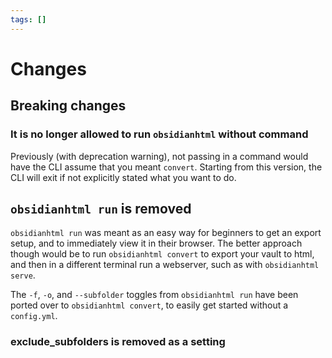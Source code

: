 ```yaml
---
tags: []
---
```


# Changes

## Breaking changes
### It is no longer allowed to run `obsidianhtml` without command
Previously (with deprecation warning), not passing in a command would have the CLI assume that you meant `convert`. Starting from this version, the CLI will exit if not explicitly stated what you want to do.

## `obsidianhtml run` is removed
`obsidianhtml run` was meant as an easy way for beginners to get an export setup, and to immediately view it in their browser. The better approach though would be to run `obsidianhtml convert` to export your vault to html, and then in a different terminal run a webserver, such as with `obsidianhtml serve`. 

The `-f`, `-o`, and `--subfolder` toggles from `obsidianhtml run` have been ported over to `obsidianhtml convert`, to easily get started without a `config.yml`.

### exclude_subfolders is removed as a setting
